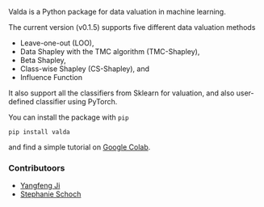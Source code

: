 
Valda is a Python package for data valuation in machine learning. 

The current version (v0.1.5) supports five different data valuation methods 

- Leave-one-out (LOO), 
- Data Shapley with the TMC algorithm (TMC-Shapley), 
- Beta Shapley, 
- Class-wise Shapley (CS-Shapley), and 
- Influence Function

It also support all the classifiers from Sklearn for valuation, and also user-defined classifier using PyTorch. 


You can install the package with `pip`

```
pip install valda
```

and find a simple tutorial on [Google Colab](https://colab.research.google.com/drive/1agsMNqZan-3RnJLQtBGATRHHWYMe7C9H?usp=sharing). 

### Contributoors

- [Yangfeng Ji](https://yangfengji.net/)
- [Stephanie Schoch](https://stephanieschoch.com/)
